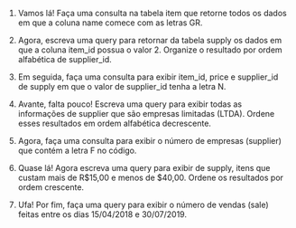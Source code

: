 1. Vamos lá! Faça uma consulta na tabela item que retorne todos os dados em que a coluna name comece com as letras GR.

2. Agora, escreva uma query para retornar da tabela supply os dados em que a coluna item_id possua o valor 2. Organize o resultado por ordem alfabética de supplier_id.

3. Em seguida, faça uma consulta para exibir item_id, price e supplier_id de supply em que o valor de supplier_id tenha a letra N.

4. Avante, falta pouco! Escreva uma query para exibir todas as informações de supplier que são empresas limitadas (LTDA). Ordene esses resultados em ordem alfabética decrescente.
5. Agora, faça uma consulta para exibir o número de empresas (supplier) que contém a letra F no código.

6. Quase lá! Agora escreva uma query para exibir de supply, itens que custam mais de R$15,00 e menos de $40,00. Ordene os resultados por ordem crescente.

7. Ufa! Por fim, faça uma query para exibir o número de vendas (sale) feitas entre os dias 15/04/2018 e 30/07/2019.
